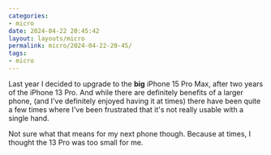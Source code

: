 ```yaml
---
categories:
- micro
date: 2024-04-22 20:45:42
layout: layouts/micro
permalink: micro/2024-04-22-20-45/
tags:
- micro
---
```


Last year I decided to upgrade to the **big** iPhone 15 Pro Max, after two years
of the iPhone 13 Pro. And while there are definitely benefits of a larger phone,
(and I've definitely enjoyed having it at times) there have been quite a few
times where I've been frustrated that it's not really usable with a single hand.

Not sure what that means for my next phone though. Because at times, I thought
the 13 Pro was too small for me.

